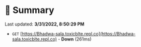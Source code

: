 # 📖 Summary
Last updated: **3/31/2022, 8:50:29 PM**

- `GET` [https://Bhadwa-sala.toxicblte.repl.co](https://Bhadwa-sala.toxicblte.repl.co) - **Down** (261ms)
